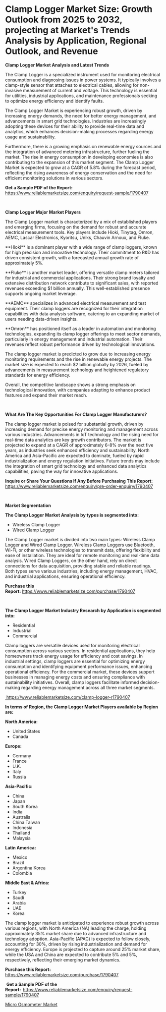 <p><h1>Clamp Logger Market Size: Growth Outlook from 2025 to 2032, projecting at Market's Trends Analysis by Application, Regional Outlook, and Revenue</h1></p><p><strong>Clamp Logger Market Analysis and Latest Trends</strong></p>
<p><p>The Clamp Logger is a specialized instrument used for monitoring electrical consumption and diagnosing issues in power systems. It typically involves a clamp-style sensor that attaches to electrical cables, allowing for non-invasive measurement of current and voltage. This technology is essential for utilities, industrial applications, and maintenance professionals seeking to optimize energy efficiency and identify faults.</p><p>The Clamp Logger Market is experiencing robust growth, driven by increasing energy demands, the need for better energy management, and advancements in smart grid technologies. Industries are increasingly adopting these devices for their ability to provide real-time data and analytics, which enhances decision-making processes regarding energy usage and sustainability. </p><p>Furthermore, there is a growing emphasis on renewable energy sources and the integration of advanced metering infrastructure, further fueling the market. The rise in energy consumption in developing economies is also contributing to the expansion of this market segment. The Clamp Logger Market is expected to grow at a CAGR of 5.8% during the forecast period, reflecting the rising awareness of energy conservation and the need for efficient monitoring solutions in various sectors.</p></p>
<p><strong>Get a Sample PDF of the Report:&nbsp;</strong> <a href="https://www.reliablemarketsize.com/enquiry/request-sample/1790407?utm_campaign=2378&utm_medium=2&utm_source=Github&utm_content=ia&utm_term=19022025&utm_id=clamp-logger">https://www.reliablemarketsize.com/enquiry/request-sample/1790407</a></p>
<p>&nbsp;</p>
<p><strong>Clamp Logger Major Market Players</strong></p>
<p><p>The Clamp Logger market is characterized by a mix of established players and emerging firms, focusing on the demand for robust and accurate electrical measurement tools. Key players include Hioki, Tinytag, Omron, AEMC, Lascar Electronics, Kyoritsu, Uniks, Chauvin Arnoux, and Fluke.</p><p>**Hioki** is a dominant player with a wide range of clamp loggers, known for high precision and innovative technology. Their commitment to R&D has driven consistent growth, with a forecasted annual growth rate of approximately 5%. </p><p>**Fluke** is another market leader, offering versatile clamp meters tailored for industrial and commercial applications. Their strong brand loyalty and extensive distribution network contribute to significant sales, with reported revenues exceeding $1 billion annually. This well-established presence supports ongoing market leverage. </p><p>**AEMC** specializes in advanced electrical measurement and test equipment. Their clamp loggers are recognized for their integration capabilities with data analysis software, catering to an expanding market of users needing data-driven insights.</p><p>**Omron** has positioned itself as a leader in automation and monitoring technologies, expanding its clamp logger offerings to meet sector demands, particularly in energy management and industrial automation. Their revenues reflect robust performance driven by technological innovations.</p><p>The clamp logger market is predicted to grow due to increasing energy monitoring requirements and the rise in renewable energy projects. The market size is expected to reach $2 billion globally by 2026, fueled by advancements in measurement technology and heightened regulatory standards for energy efficiency.</p><p>Overall, the competitive landscape shows a strong emphasis on technological innovation, with companies adapting to enhance product features and expand their market reach.</p></p>
<p>&nbsp;</p>
<p><strong>What Are The Key Opportunities For Clamp Logger Manufacturers?</strong></p>
<p><p>The clamp logger market is poised for substantial growth, driven by increasing demand for precise energy monitoring and management across various industries. Advancements in IoT technology and the rising need for real-time data analytics are key growth contributors. The market is projected to expand at a CAGR of approximately 6-8% over the next five years, as industries seek enhanced efficiency and sustainability. North America and Asia-Pacific are expected to dominate, fueled by rapid industrialization and energy regulation initiatives. Future trends may include the integration of smart grid technology and enhanced data analytics capabilities, paving the way for innovative applications.</p></p>
<p><strong>Inquire or Share Your Questions If Any Before Purchasing This Report:</strong> <a href="https://www.reliablemarketsize.com/enquiry/pre-order-enquiry/1790407?utm_campaign=2378&utm_medium=2&utm_source=Github&utm_content=ia&utm_term=19022025&utm_id=clamp-logger">https://www.reliablemarketsize.com/enquiry/pre-order-enquiry/1790407</a></p>
<p>&nbsp;</p>
<p><strong>Market Segmentation</strong></p>
<p><strong>The Clamp Logger Market Analysis by types is segmented into:</strong></p>
<p><ul><li>Wireless Clamp Logger</li><li>Wired Clamp Logger</li></ul></p>
<p><p>The Clamp Logger market is divided into two main types: Wireless Clamp Logger and Wired Clamp Logger. Wireless Clamp Loggers use Bluetooth, Wi-Fi, or other wireless technologies to transmit data, offering flexibility and ease of installation. They are ideal for remote monitoring and real-time data analysis. Wired Clamp Loggers, on the other hand, rely on direct connections for data acquisition, providing stable and reliable readings. Both types serve various industries, including energy management, HVAC, and industrial applications, ensuring operational efficiency.</p></p>
<p><strong>Purchase this Report:&nbsp;</strong><a href="https://www.reliablemarketsize.com/purchase/1790407?utm_campaign=2378&utm_medium=2&utm_source=Github&utm_content=ia&utm_term=19022025&utm_id=clamp-logger">https://www.reliablemarketsize.com/purchase/1790407</a></p>
<p>&nbsp;</p>
<p><strong>The Clamp Logger Market Industry Research by Application is segmented into:</strong></p>
<p><ul><li>Residential</li><li>Industrial</li><li>Commercial</li></ul></p>
<p><p>Clamp loggers are versatile devices used for monitoring electrical consumption across various sectors. In residential applications, they help homeowners track energy usage for efficiency and cost savings. In industrial settings, clamp loggers are essential for optimizing energy consumption and identifying equipment performance issues, enhancing operational efficiency. For the commercial market, these devices support businesses in managing energy costs and ensuring compliance with sustainability initiatives. Overall, clamp loggers facilitate informed decision-making regarding energy management across all three market segments.</p></p>
<p><a href="https://www.reliablemarketsize.com/clamp-logger-r1790407?utm_campaign=2378&utm_medium=2&utm_source=Github&utm_content=ia&utm_term=19022025&utm_id=clamp-logger">&nbsp;https://www.reliablemarketsize.com/clamp-logger-r1790407</a></p>
<p><strong>In terms of Region, the Clamp Logger Market Players available by Region are:</strong></p>
<p>
    <p> <strong> North America: </strong>
        <ul>
            <li>United States</li>
            <li>Canada</li>
        </ul>
        </p> 
    <p> <strong> Europe: </strong>
        <ul>
            <li>Germany</li>
            <li>France</li>
            <li>U.K.</li>
            <li>Italy</li>
            <li>Russia</li>
        </ul>
        </p> 
    <p> <strong> Asia-Pacific: </strong>
        <ul>
            <li>China</li>
            <li>Japan</li>
            <li>South Korea</li>
            <li>India</li>
            <li>Australia</li>
            <li>China Taiwan</li>
            <li>Indonesia</li>
            <li>Thailand</li>
            <li>Malaysia</li>
        </ul>
        </p> 
    <p> <strong> Latin America: </strong>
        <ul>
            <li>Mexico</li>
            <li>Brazil</li>
            <li>Argentina Korea</li>
            <li>Colombia</li>
        </ul>
        </p> 
    <p> <strong> Middle East & Africa: </strong>
        <ul>
            <li>Turkey</li>
            <li>Saudi</li>
            <li>Arabia</li>
            <li>UAE</li>
            <li>Korea</li>
        </ul>
    </p>
    </p>
<p><p>The clamp logger market is anticipated to experience robust growth across various regions, with North America (NA) leading the charge, holding approximately 35% market share due to advanced infrastructure and technology adoption. Asia-Pacific (APAC) is expected to follow closely, accounting for 30%, driven by rising industrialization and demand for energy efficiency. Europe is projected to capture around 25% market share, while the USA and China are expected to contribute 5% and 5%, respectively, reflecting their emerging market dynamics.</p></p>
<p><strong>Purchase this Report: </strong><a href="https://www.reliablemarketsize.com/purchase/1790407?utm_campaign=2378&utm_medium=2&utm_source=Github&utm_content=ia&utm_term=19022025&utm_id=clamp-logger">https://www.reliablemarketsize.com/purchase/1790407</a></p>
<p>&nbsp;<strong>Get a Sample PDF of the Report:&nbsp;&nbsp;</strong><a href="https://www.reliablemarketsize.com/enquiry/request-sample/1790407?utm_campaign=2378&utm_medium=2&utm_source=Github&utm_content=ia&utm_term=19022025&utm_id=clamp-logger">https://www.reliablemarketsize.com/enquiry/request-sample/1790407</a></p>
<p><strong></strong></p>
<p><p><a href="https://github.com/schwminh2001101/Market-Research-Report-List-1/blob/main/micro-osmometer-market.md?utm_campaign=2378&utm_medium=2&utm_source=Github&utm_content=ia&utm_term=19022025&utm_id=clamp-logger">Micro Osmometer Market</a></p></p>